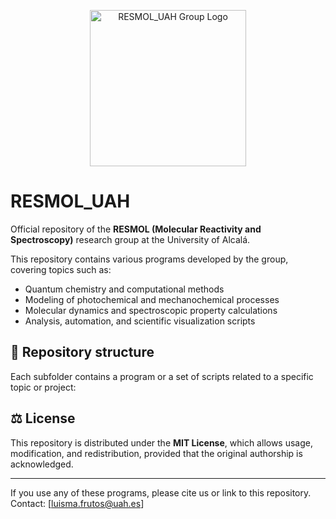 <p align="center">
  <img src="./images/logo3.png" alt="RESMOL_UAH Group Logo" width="250"/>
</p>

# RESMOL_UAH

Official repository of the **RESMOL (Molecular Reactivity and Spectroscopy)** research group at the University of Alcalá.

This repository contains various programs developed by the group, covering topics such as:

- Quantum chemistry and computational methods
- Modeling of photochemical and mechanochemical processes
- Molecular dynamics and spectroscopic property calculations
- Analysis, automation, and scientific visualization scripts

## 📂 Repository structure

Each subfolder contains a program or a set of scripts related to a specific topic or project:










## ⚖️ License

This repository is distributed under the **MIT License**, which allows usage, modification, and redistribution, provided that the original authorship is acknowledged.

---

If you use any of these programs, please cite us or link to this repository.  
Contact: [luisma.frutos@uah.es]
